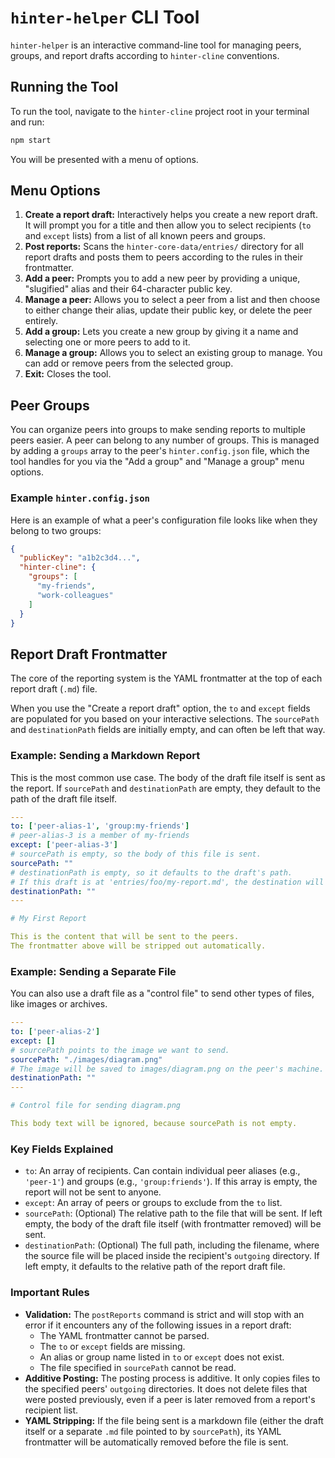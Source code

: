 # `hinter-helper` CLI Tool

`hinter-helper` is an interactive command-line tool for managing peers, groups, and report drafts according to `hinter-cline` conventions.

## Running the Tool

To run the tool, navigate to the `hinter-cline` project root in your terminal and run:

```sh
npm start
```

You will be presented with a menu of options.

## Menu Options

1.  **Create a report draft:** Interactively helps you create a new report draft.
It will prompt you for a title and then allow you to select recipients (`to` and `except` lists) from a list of all known peers and groups.
2.  **Post reports:** Scans the `hinter-core-data/entries/` directory for all report drafts and posts them to peers according to the rules in their frontmatter.
3.  **Add a peer:** Prompts you to add a new peer by providing a unique, "slugified" alias and their 64-character public key.
4.  **Manage a peer:** Allows you to select a peer from a list and then choose to either change their alias, update their public key, or delete the peer entirely.
5.  **Add a group:** Lets you create a new group by giving it a name and selecting one or more peers to add to it.
6.  **Manage a group:** Allows you to select an existing group to manage. You can add or remove peers from the selected group.
7.  **Exit:** Closes the tool.

## Peer Groups

You can organize peers into groups to make sending reports to multiple peers easier.
A peer can belong to any number of groups.
This is managed by adding a `groups` array to the peer's `hinter.config.json` file, which the tool handles for you via the "Add a group" and "Manage a group" menu options.

### Example `hinter.config.json`

Here is an example of what a peer's configuration file looks like when they belong to two groups:

```json
{
  "publicKey": "a1b2c3d4...",
  "hinter-cline": {
    "groups": [
      "my-friends",
      "work-colleagues"
    ]
  }
}
```

## Report Draft Frontmatter

The core of the reporting system is the YAML frontmatter at the top of each report draft (`.md`) file.

When you use the "Create a report draft" option, the `to` and `except` fields are populated for you based on your interactive selections.
The `sourcePath` and `destinationPath` fields are initially empty, and can often be left that way.

### Example: Sending a Markdown Report

This is the most common use case.
The body of the draft file itself is sent as the report.
If `sourcePath` and `destinationPath` are empty, they default to the path of the draft file itself.

```yaml
---
to: ['peer-alias-1', 'group:my-friends']
# peer-alias-3 is a member of my-friends
except: ['peer-alias-3']
# sourcePath is empty, so the body of this file is sent.
sourcePath: ""
# destinationPath is empty, so it defaults to the draft's path.
# If this draft is at 'entries/foo/my-report.md', the destination will be 'foo/my-report.md'.
destinationPath: ""
---

# My First Report

This is the content that will be sent to the peers.
The frontmatter above will be stripped out automatically.
```

### Example: Sending a Separate File

You can also use a draft file as a "control file" to send other types of files, like images or archives.

```yaml
---
to: ['peer-alias-2']
except: []
# sourcePath points to the image we want to send.
sourcePath: "./images/diagram.png"
# The image will be saved to images/diagram.png on the peer's machine.
destinationPath: ""
---

# Control file for sending diagram.png

This body text will be ignored, because sourcePath is not empty.
```

### Key Fields Explained

-   `to`: An array of recipients. Can contain individual peer aliases (e.g., `'peer-1'`) and groups (e.g., `'group:friends'`).
If this array is empty, the report will not be sent to anyone.
-   `except`: An array of peers or groups to exclude from the `to` list.
-   `sourcePath`: (Optional) The relative path to the file that will be sent.
If left empty, the body of the draft file itself (with frontmatter removed) will be sent.
-   `destinationPath`: (Optional) The full path, including the filename, where the source file will be placed inside the recipient's `outgoing` directory.
If left empty, it defaults to the relative path of the report draft file.

### Important Rules

-   **Validation:** The `postReports` command is strict and will stop with an error if it encounters any of the following issues in a report draft:
    -   The YAML frontmatter cannot be parsed.
    -   The `to` or `except` fields are missing.
    -   An alias or group name listed in `to` or `except` does not exist.
    -   The file specified in `sourcePath` cannot be read.
-   **Additive Posting:** The posting process is additive. It only copies files to the specified peers' `outgoing` directories.
It does not delete files that were posted previously, even if a peer is later removed from a report's recipient list.
-   **YAML Stripping:** If the file being sent is a markdown file (either the draft itself or a separate `.md` file pointed to by `sourcePath`), its YAML frontmatter will be automatically removed before the file is sent.
